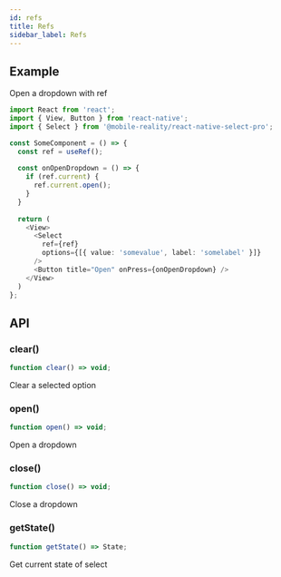 ```yaml
---
id: refs
title: Refs
sidebar_label: Refs
---
```


## Example

Open a dropdown with ref

```typescript jsx
import React from 'react';
import { View, Button } from 'react-native';
import { Select } from '@mobile-reality/react-native-select-pro';

const SomeComponent = () => {
  const ref = useRef();
  
  const onOpenDropdown = () => {
    if (ref.current) {
      ref.current.open();
    }
  }
  
  return (
    <View>
      <Select
        ref={ref}
        options={[{ value: 'somevalue', label: 'somelabel' }]}
      />
      <Button title="Open" onPress={onOpenDropdown} />
    </View>
  )
};
```

## API

### clear()
```typescript jsx
function clear() => void;
```
Clear a selected option

### open()
```typescript jsx
function open() => void;
```
Open a dropdown

### close()
```typescript jsx
function close() => void;
```
Close a dropdown

### getState()
```typescript jsx
function getState() => State;
```
Get current state of select
